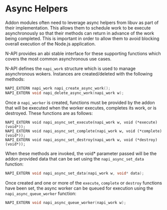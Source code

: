 # Async Helpers

Addon modules often need to leverage async helpers from libuv as part of their
implementation.  This allows them to schedule work to be execute asynchronously
so that their methods can return in advance of the work being completed.  This
is important in order to allow them to avoid blocking overall execution
of the Node.js application.

N-API provides an abi stable interface for these
supporting functions which covers the most common asynchronous use cases.

N-API defines the ```napi_work``` structure which is used to manage
asynchronous wokers. Instances are created/deleted with the following methods:

```C
NAPI_EXTERN napi_work napi_create_async_work();
NAPI_EXTERN void napi_delete_async_work(napi_work w);
```

Once a ```napi_worker``` is created, functions must be provided by the addon
that will be executed when the worker executes, completes its work, or
is destroyed.  These functions are as follows:

```
NAPI_EXTERN void napi_async_set_execute(napi_work w, void (*execute)(void*));
NAPI_EXTERN void napi_async_set_complete(napi_work w, void (*complete)(void*));
NAPI_EXTERN void napi_async_set_destroy(napi_work w, void (*destroy)(void*));
```

When these methods are invoked, the void* parameter passed will be the addon
provided data that can be set using the ```napi_async_set_data```
function:

```C
NAPI_EXTERN void napi_async_set_data(napi_work w, void* data);
```

Once created and one or more of the ```execute```, ```complete``` or
```destroy``` functions have been set, the async worker can be queued
for execution using the ```napi_async_queue_worker``` function:

```C
NAPI_EXTERN void napi_async_queue_worker(napi_work w);
```
